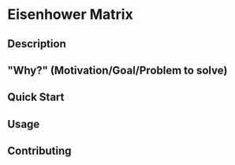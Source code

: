 # Eisenhower Matrix

Description
---
"Why?" (Motivation/Goal/Problem to solve)
---
Quick Start
---
Usage
---
Contributing
---
